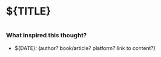 # ${TITLE}
 #



### What inspired this thought?

- ${DATE}: (author? book/article? platform? link to content?)
